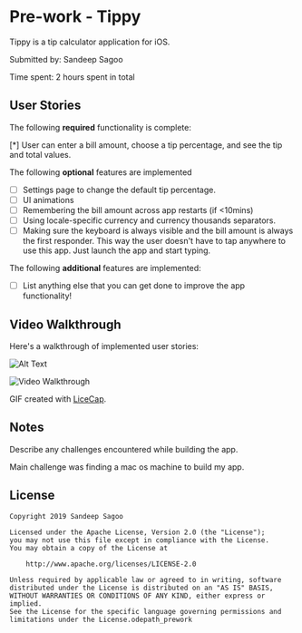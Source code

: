 # Pre-work - Tippy

Tippy is a tip calculator application for iOS.

Submitted by: Sandeep Sagoo

Time spent: 2 hours spent in total

## User Stories

The following **required** functionality is complete:

 [*] User can enter a bill amount, choose a tip percentage, and see the tip and total values.

The following **optional** features are implemented
* [ ] Settings page to change the default tip percentage.
* [ ] UI animations
* [ ] Remembering the bill amount across app restarts (if <10mins)
* [ ] Using locale-specific currency and currency thousands separators.
* [ ] Making sure the keyboard is always visible and the bill amount is always the first responder. This way the user doesn't have to tap anywhere to use this app. Just launch the app and start typing.

The following **additional** features are implemented:

- [ ] List anything else that you can get done to improve the app functionality!

## Video Walkthrough 

Here's a walkthrough of implemented user stories:

![Alt Text](https://imgur.com/a/RIYDDLS)

<blockquote class="imgur-embed-pub" lang="en" data-id="a/RIYDDLS"><a href="//imgur.com/RIYDDLS"></a></blockquote><script async src="//s.imgur.com/min/embed.js" charset="utf-8"></script>

<img src='https://imgur.com/a/RIYDDLS' title='Video Walkthrough' width='' alt='Video Walkthrough' />

GIF created with [LiceCap](http://www.cockos.com/licecap/).

## Notes

Describe any challenges encountered while building the app.

Main challenge was finding a mac os machine to build my app. 

## License

    Copyright 2019 Sandeep Sagoo

    Licensed under the Apache License, Version 2.0 (the "License");
    you may not use this file except in compliance with the License.
    You may obtain a copy of the License at

        http://www.apache.org/licenses/LICENSE-2.0

    Unless required by applicable law or agreed to in writing, software
    distributed under the License is distributed on an "AS IS" BASIS,
    WITHOUT WARRANTIES OR CONDITIONS OF ANY KIND, either express or implied.
    See the License for the specific language governing permissions and
    limitations under the License.odepath_prework
